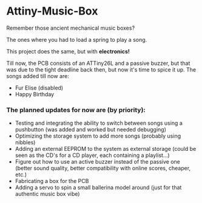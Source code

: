 # Attiny-Music-Box

Remember those ancient mechanical music boxes?

The ones where you had to load a spring to play a song.

This project does the same, but with **electronics!**

Till now, the PCB consists of an ATTiny26L and a passive buzzer, but that was due to the tight deadline back then, but now it's time to spice it up. The songs added till now are:
- Fur Elise (disabled)
- Happy Birthday

### The planned updates for now are (by priority):
- Testing and integrating the ability to switch between songs using a pushbutton (was added and worked but needed debugging)
- Optimizing the storage system to add more songs (probably using nibbles)
- Adding an external EEPROM to the system as external storage (could be seen as the CD's for a CD player, each containing a playlist...)
- Figure out how to use an active buzzer instead of the passive one (better sound quality, better compatibility with online scores, cheaper, etc.)
- Fabricating a box for the PCB
- Adding a servo to spin a small ballerina model around (just for that authentic music box vibe)
